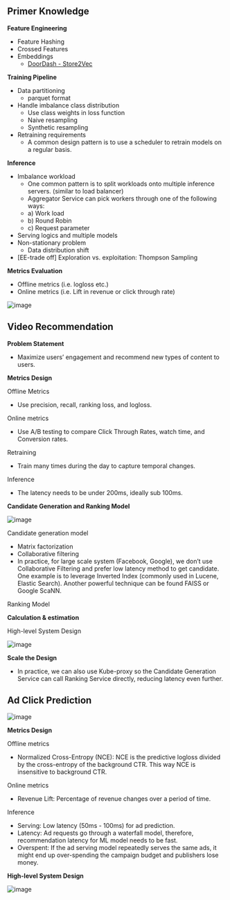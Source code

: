 ## Primer Knowledge

**Feature Engineering**

- Feature Hashing
- Crossed Features
- Embeddings
  - [DoorDash - Store2Vec](https://doordash.news/company/personalized-store-feed-with-vector-embeddings/)

**Training Pipeline**
- Data partitioning
  - parquet format
- Handle imbalance class distribution
  - Use class weights in loss function
  - Naive resampling
  - Synthetic resampling
- Retraining requirements
  - A common design pattern is to use a scheduler to retrain models on a regular basis.
  
**Inference**
- Imbalance workload
  - One common pattern is to split workloads onto multiple inference servers. (similar to load balancer)
  - Aggregator Service can pick workers through one of the following ways:
  - a) Work load
  - b) Round Robin
  - c) Request parameter
- Serving logics and multiple models
- Non-stationary problem
  - Data distribution shift 
- [EE-trade off] Exploration vs. exploitation: Thompson Sampling

**Metrics Evaluation**
- Offline metrics (i.e. logloss etc.)
- Online metrics (i.e. Lift in revenue or click through rate)

![image](https://user-images.githubusercontent.com/46979228/182039940-d33de79d-2f7d-466e-8705-7564208642fc.png)

## Video Recommendation

**Problem Statement**
- Maximize users’ engagement and recommend new types of content to users.

**Metrics Design**

Offline Metrics
- Use precision, recall, ranking loss, and logloss.

Online metrics
- Use A/B testing to compare Click Through Rates, watch time, and Conversion rates.

Retraining
- Train many times during the day to capture temporal changes.

Inference
- The latency needs to be under 200ms, ideally sub 100ms.


**Candidate Generation and Ranking Model**

![image](https://user-images.githubusercontent.com/46979228/182057235-27a2a9ba-b868-4233-ad36-9296429bf691.png)


Candidate generation model
- Matrix factorization
- Collaborative filtering
- In practice, for large scale system (Facebook, Google), we don’t use Collaborative Filtering and prefer low latency method to get candidate. One example is to leverage Inverted Index (commonly used in Lucene, Elastic Search). Another powerful technique can be found FAISS or Google ScaNN.

Ranking Model

**Calculation & estimation**

High-level System Design

![image](https://user-images.githubusercontent.com/46979228/182058109-2d23e3d2-94ca-4c9f-803b-f7e35057ab65.png)

**Scale the Design**
- In practice, we can also use Kube-proxy so the Candidate Generation Service can call Ranking Service directly, reducing latency even further.

## Ad Click Prediction

![image](https://user-images.githubusercontent.com/46979228/182065084-6e34ab58-5022-47fa-8674-f64d50634a3d.png)

**Metrics Design**

Offline metrics
- Normalized Cross-Entropy (NCE): NCE is the predictive logloss divided by the cross-entropy of the background CTR. This way NCE is insensitive to background CTR. 

Online metrics
- Revenue Lift: Percentage of revenue changes over a period of time. 

Inference
- Serving: Low latency (50ms - 100ms) for ad prediction.
- Latency: Ad requests go through a waterfall model, therefore, recommendation latency for ML model needs to be fast.
- Overspent: If the ad serving model repeatedly serves the same ads, it might end up over-spending the campaign budget and publishers lose money.

**High-level System Design**

![image](https://user-images.githubusercontent.com/46979228/182065502-85244dc3-4e23-4876-b632-96e67810c0d1.png)
